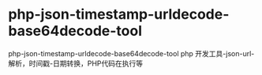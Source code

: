 # php-json-timestamp-urldecode-base64decode-tool
php-json-timestamp-urldecode-base64decode-tool
php 开发工具-json-url-解析，时间戳-日期转换，PHP代码在执行等
